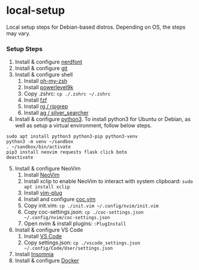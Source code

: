 # local-setup
Local setup steps for Debian-based distros. Depending on OS, the steps may vary.

### Setup Steps
1. Install & configure [nerdfont](https://www.nerdfonts.com/)
2. Install & configure [git](https://www.atlassian.com/git/tutorials/install-git)
3. Install & configure shell
    1. Install [oh-my-zsh](https://github.com/robbyrussell/oh-my-zsh)
    2. Install [powerlevel9k](https://github.com/Powerlevel9k/powerlevel9k)
    3. Copy .zshrc: `cp ./.zshrc ~/.zshrc`
    4. Install [fzf](https://github.com/junegunn/fzf)
    5. Install [rg / ripgrep](https://github.com/BurntSushi/ripgrep)
    6. Install [ag / silver_searcher](https://github.com/ggreer/the_silver_searcher)
4. Install & configure [python3](https://realpython.com/installing-python/). To install python3 for Ubuntu or Debian, as well as setup a virtual environment, follow below steps.
```
sudo apt install python3 python3-pip python3-venv
python3 -m venv ~/sandbox
. ~/sandbox/bin/activate
pip3 install neovim requests flask click boto
deactivate
```
5. Install & configure NeoVim
    1. Install [NeoVim](https://neovim.io/)
    2. Install xclip to enable NeoVim to interact with system clipboard: `sudo apt install xclip`
    3. Install [vim-plug](https://github.com/junegunn/vim-plug)
    4. Install and configure [coc.vim](https://github.com/neoclide/coc.nvim)
    5. Copy init.vim: `cp ./init.vim ~/.config/nvim/init.vim`
    6. Copy coc-settings.json: `cp ./coc-settings.json ~/.config/nvim/coc-settings.json`
    7. Open nvim & install plugins: `:PlugInstall`
6. Install & configure VS Code
    1. Install [VS Code](https://code.visualstudio.com/)
    2. Copy settings.json: `cp ./vscode_settings.json ~/.config/Code/User/settings.json`
7. Install [Insomnia](https://insomnia.rest/)
8. Install & configure [Docker](https://docs.docker.com/install/)


